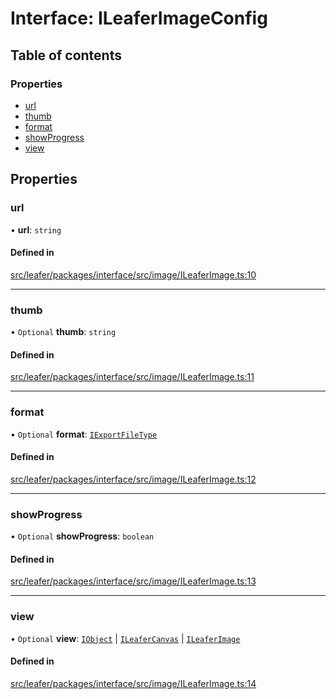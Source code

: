 # Interface: ILeaferImageConfig

## Table of contents

### Properties

- [url](ILeaferImageConfig.md#url)
- [thumb](ILeaferImageConfig.md#thumb)
- [format](ILeaferImageConfig.md#format)
- [showProgress](ILeaferImageConfig.md#showprogress)
- [view](ILeaferImageConfig.md#view)

## Properties

### url

• **url**: `string`

#### Defined in

[src/leafer/packages/interface/src/image/ILeaferImage.ts:10](https://github.com/leaferjs/leafer/blob/ddf9650d989917c451947b101193d83f38b9fdcf/packages/interface/src/image/ILeaferImage.ts#L10)

___

### thumb

• `Optional` **thumb**: `string`

#### Defined in

[src/leafer/packages/interface/src/image/ILeaferImage.ts:11](https://github.com/leaferjs/leafer/blob/ddf9650d989917c451947b101193d83f38b9fdcf/packages/interface/src/image/ILeaferImage.ts#L11)

___

### format

• `Optional` **format**: [`IExportFileType`](../modules.md#iexportfiletype)

#### Defined in

[src/leafer/packages/interface/src/image/ILeaferImage.ts:12](https://github.com/leaferjs/leafer/blob/ddf9650d989917c451947b101193d83f38b9fdcf/packages/interface/src/image/ILeaferImage.ts#L12)

___

### showProgress

• `Optional` **showProgress**: `boolean`

#### Defined in

[src/leafer/packages/interface/src/image/ILeaferImage.ts:13](https://github.com/leaferjs/leafer/blob/ddf9650d989917c451947b101193d83f38b9fdcf/packages/interface/src/image/ILeaferImage.ts#L13)

___

### view

• `Optional` **view**: [`IObject`](IObject.md) \| [`ILeaferCanvas`](ILeaferCanvas.md) \| [`ILeaferImage`](ILeaferImage.md)

#### Defined in

[src/leafer/packages/interface/src/image/ILeaferImage.ts:14](https://github.com/leaferjs/leafer/blob/ddf9650d989917c451947b101193d83f38b9fdcf/packages/interface/src/image/ILeaferImage.ts#L14)
